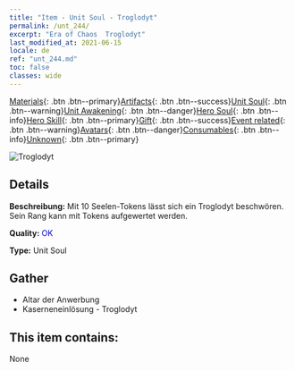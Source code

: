 ```yaml
---
title: "Item - Unit Soul - Troglodyt"
permalink: /unt_244/
excerpt: "Era of Chaos  Troglodyt"
last_modified_at: 2021-06-15
locale: de
ref: "unt_244.md"
toc: false
classes: wide
---
```

 [Materials](/ItemsDE/){: .btn .btn--primary}[Artifacts](/ItemsDE/Artifacts/){: .btn .btn--success}[Unit Soul](/ItemsDE/UnitSoul/){: .btn .btn--warning}[Unit Awakening](/ItemsDE/UnitAwakening/){: .btn .btn--danger}[Hero Soul](/ItemsDE/HeroSoul/){: .btn .btn--info}[Hero Skill](/ItemsDE/HeroSkill/){: .btn .btn--primary}[Gift](/ItemsDE/Gift/){: .btn .btn--success}[Event related](/ItemsDE/Events/){: .btn .btn--warning}[Avatars](/ItemsDE/Avatars/){: .btn .btn--danger}[Consumables](/ItemsDE/Consumables/){: .btn .btn--info}[Unknown](/ItemsDE/Unknown/){: .btn .btn--primary}

 ![Troglodyt](/images/u/ti_dongxueren.jpg)

## Details
 **Beschreibung:** Mit 10 Seelen-Tokens lässt sich ein Troglodyt beschwören. Sein Rang kann mit Tokens aufgewertet werden.

 **Quality:** <span style="color: #0000CD">OK</span>

 **Type:** Unit Soul

## Gather

*    Altar der Anwerbung 
*    Kaserneneinlösung - Troglodyt 

## This item contains:

  None


